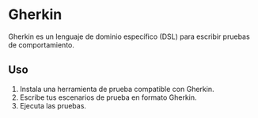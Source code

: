 # Gherkin

Gherkin es un lenguaje de dominio específico (DSL) para escribir pruebas de comportamiento.

## Uso

1. Instala una herramienta de prueba compatible con Gherkin.
2. Escribe tus escenarios de prueba en formato Gherkin.
3. Ejecuta las pruebas.